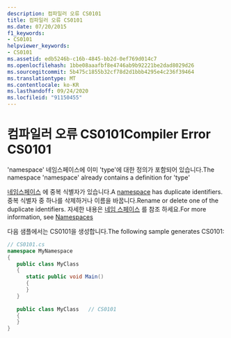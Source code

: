 ```yaml
---
description: 컴파일러 오류 CS0101
title: 컴파일러 오류 CS0101
ms.date: 07/20/2015
f1_keywords:
- CS0101
helpviewer_keywords:
- CS0101
ms.assetid: edb5246b-c16b-4845-bb2d-0ef769d014c7
ms.openlocfilehash: 1bbe08aaafbf8e4746ab9b92221be2dad8029d26
ms.sourcegitcommit: 5b475c1855b32cf78d2d1bbb4295e4c236f39464
ms.translationtype: MT
ms.contentlocale: ko-KR
ms.lasthandoff: 09/24/2020
ms.locfileid: "91150455"
---
```

# <a name="compiler-error-cs0101"></a><span data-ttu-id="cb03a-103">컴파일러 오류 CS0101</span><span class="sxs-lookup"><span data-stu-id="cb03a-103">Compiler Error CS0101</span></span>

<span data-ttu-id="cb03a-104">'namespace' 네임스페이스에 이미 'type'에 대한 정의가 포함되어 있습니다.</span><span class="sxs-lookup"><span data-stu-id="cb03a-104">The namespace 'namespace' already contains a definition for 'type'</span></span>  
  
 <span data-ttu-id="cb03a-105">[네임스페이스](../language-reference/keywords/namespace.md) 에 중복 식별자가 있습니다.</span><span class="sxs-lookup"><span data-stu-id="cb03a-105">A [namespace](../language-reference/keywords/namespace.md) has duplicate identifiers.</span></span> <span data-ttu-id="cb03a-106">중복 식별자 중 하나를 삭제하거나 이름을 바꿉니다.</span><span class="sxs-lookup"><span data-stu-id="cb03a-106">Rename or delete one of the duplicate identifiers.</span></span> <span data-ttu-id="cb03a-107">자세한 내용은 [네임 스페이스](../programming-guide/namespaces/index.md) 를 참조 하세요.</span><span class="sxs-lookup"><span data-stu-id="cb03a-107">For more information, see [Namespaces](../programming-guide/namespaces/index.md)</span></span>  
  
 <span data-ttu-id="cb03a-108">다음 샘플에서는 CS0101을 생성합니다.</span><span class="sxs-lookup"><span data-stu-id="cb03a-108">The following sample generates CS0101:</span></span>  
  
```csharp  
// CS0101.cs  
namespace MyNamespace  
{  
   public class MyClass  
   {  
      static public void Main()  
      {  
      }  
   }  
  
   public class MyClass   // CS0101  
   {  
   }  
}  
```
